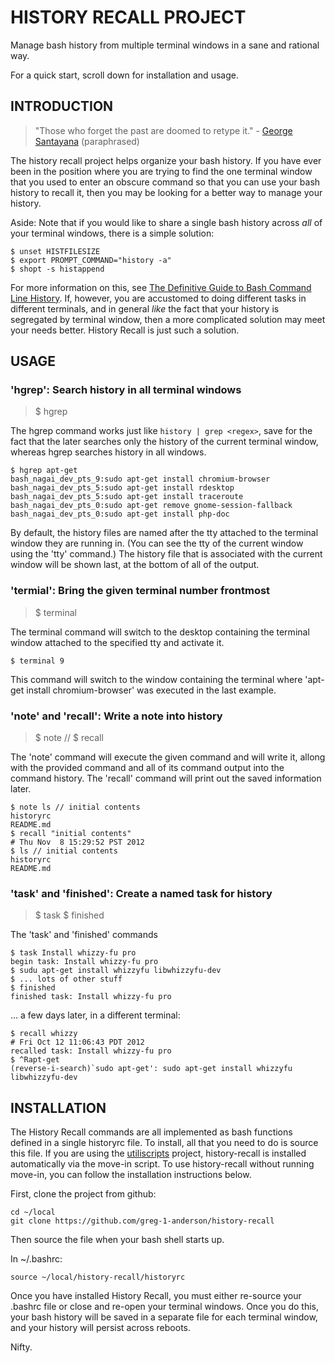 HISTORY RECALL PROJECT
======================

Manage bash history from multiple terminal windows in a sane and
rational way.

For a quick start, scroll down for installation and usage.


INTRODUCTION
------------

> "Those who forget the past are doomed to retype it."
>      - [George Santayana][1] (paraphrased)

The history recall project helps organize your bash history.
If you have ever been in the position where you are trying
to find the one terminal window that you used to enter an
obscure command so that you can use your bash history to
recall it, then you may be looking for a better way to manage
your history.

Aside:  Note that if you would like to share a single
bash history across *all* of your terminal windows, there
is a simple solution:

    $ unset HISTFILESIZE
    $ export PROMPT_COMMAND="history -a"
    $ shopt -s histappend

For more information on this, see [The Definitive Guide to
Bash Command Line History][2].  If, however, you are accustomed
to doing different tasks in different terminals, and in general
*like* the fact that your history is segregated by terminal window,
then a more complicated solution may meet your needs better.
History Recall is just such a solution.


USAGE
-----

### 'hgrep': Search history in all terminal windows ###

> $ hgrep <regex>

The hgrep command works just like `history | grep <regex>`, save
for the fact that the later searches only the history of the current
terminal window, whereas hgrep searches history in all windows.

    $ hgrep apt-get
    bash_nagai_dev_pts_9:sudo apt-get install chromium-browser
    bash_nagai_dev_pts_5:sudo apt-get install rdesktop
    bash_nagai_dev_pts_5:sudo apt-get install traceroute
    bash_nagai_dev_pts_0:sudo apt-get remove gnome-session-fallback
    bash_nagai_dev_pts_0:sudo apt-get install php-doc

By default, the history files are named after the tty attached to
the terminal window they are running in.  (You can see the tty
of the current window using the 'tty' command.) The history file that
is associated with the current window will be shown last, at the bottom
of all of the output.

### 'termial': Bring the given terminal number frontmost ###

> $ terminal <number>

The terminal command will switch to the desktop containing the terminal
window attached to the specified tty and activate it.

    $ terminal 9

This command will switch to the window containing the terminal
where 'apt-get install chromium-browser' was executed in the
last example.

### 'note' and 'recall': Write a note into history ###

> $ note <command> // <comment>
> $ recall <comment>

The 'note' command will execute the given command and will
write it, allong with the provided command and all of its
command output into the command history. The 'recall' command
will print out the saved information later.

    $ note ls // initial contents
    historyrc
    README.md
    $ recall "initial contents"
    # Thu Nov  8 15:29:52 PST 2012
    $ ls // initial contents
    historyrc
    README.md

### 'task' and 'finished': Create a named task for history ###

> $ task <label>
> $ finished

The 'task' and 'finished' commands

    $ task Install whizzy-fu pro
    begin task: Install whizzy-fu pro
    $ sudu apt-get install whizzyfu libwhizzyfu-dev
    $ ... lots of other stuff
    $ finished
    finished task: Install whizzy-fu pro

... a few days later, in a different terminal:

    $ recall whizzy
    # Fri Oct 12 11:06:43 PDT 2012
    recalled task: Install whizzy-fu pro
    $ ^Rapt-get
    (reverse-i-search)`sudo apt-get': sudo apt-get install whizzyfu libwhizzyfu-dev

INSTALLATION
------------

The History Recall commands are all implemented as bash functions
defined in a single historyrc file.  To install, all that you need
to do is source this file.  If you are using the [utiliscripts][3]
project, history-recall is installed automatically via the move-in
script.  To use history-recall without running move-in, you can follow
the installation instructions below.

First, clone the project from github:

    cd ~/local
    git clone https://github.com/greg-1-anderson/history-recall

Then source the file when your bash shell starts up.

In ~/.bashrc:

    source ~/local/history-recall/historyrc

Once you have installed History Recall, you must either re-source
your .bashrc file or close and re-open your terminal windows.
Once you do this, your bash history will be saved in a separate file
for each terminal window, and your history will persist across reboots.

Nifty.


[1]: http://en.wikipedia.org/wiki/George_Santayana
[2]: http://www.catonmat.net/blog/the-definitive-guide-to-bash-command-line-history/
[3]: http://github.com/greg-1-anderson/utiliscripts

